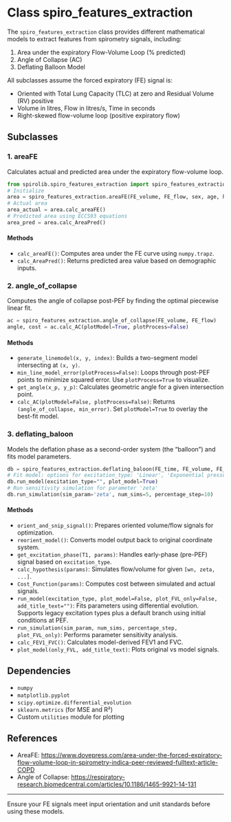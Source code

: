 # Class spiro_features_extraction

The `spiro_features_extraction` class provides different mathematical models to extract features from spirometry signals, including:
1. Area under the expiratory Flow-Volume Loop (% predicted)
2. Angle of Collapse (AC)
3. Deflating Balloon Model

All subclasses assume the forced expiratory (FE) signal is:
- Oriented with Total Lung Capacity (TLC) at zero and Residual Volume (RV) positive
- Volume in litres, Flow in litres/s, Time in seconds
- Right-skewed flow-volume loop (positive expiratory flow)

## Subclasses

### 1. areaFE

Calculates actual and predicted area under the expiratory flow-volume loop.

```python
from spirolib.spiro_features_extraction import spiro_features_extraction
# Initialize
area = spiro_features_extraction.areaFE(FE_volume, FE_flow, sex, age, height)
# Actual area
area_actual = area.calc_areaFE()
# Predicted area using ECCS93 equations
area_pred = area.calc_AreaPred()
```

#### Methods

- `calc_areaFE()`: Computes area under the FE curve using `numpy.trapz`.
- `calc_AreaPred()`: Returns predicted area value based on demographic inputs.

### 2. angle_of_collapse

Computes the angle of collapse post-PEF by finding the optimal piecewise linear fit.

```python
ac = spiro_features_extraction.angle_of_collapse(FE_volume, FE_flow)
angle, cost = ac.calc_AC(plotModel=True, plotProcess=False)
```

#### Methods

- `generate_linemodel(x, y, index)`: Builds a two-segment model intersecting at `(x, y)`.
- `min_line_model_error(plotProcess=False)`: Loops through post-PEF points to minimize squared error. Use `plotProcess=True` to visualize.
- `get_angle(x_p, y_p)`: Calculates geometric angle for a given intersection point.
- `calc_AC(plotModel=False, plotProcess=False)`: Returns `(angle_of_collapse, min_error)`. Set `plotModel=True` to overlay the best-fit model.

### 3. deflating_baloon

Models the deflation phase as a second-order system (the “balloon”) and fits model parameters.

```python
db = spiro_features_extraction.deflating_baloon(FE_time, FE_volume, FE_flow)
# Fit model: options for excitation_type: 'Linear', 'Exponential pressure', 'Non linear', or default branch
db.run_model(excitation_type="", plot_model=True)
# Run sensitivity simulation for parameter 'zeta'
db.run_simulation(sim_param='zeta', num_sims=5, percentage_step=10)
```

#### Methods

- `orient_and_snip_signal()`: Prepares oriented volume/flow signals for optimization.
- `reorient_model()`: Converts model output back to original coordinate system.
- `get_excitation_phase(T1, params)`: Handles early-phase (pre-PEF) signal based on `excitation_type`.
- `calc_hypothesis(params)`: Simulates flow/volume for given `[wn, zeta, ...]`.
- `Cost_Function(params)`: Computes cost between simulated and actual signals.
- `run_model(excitation_type, plot_model=False, plot_FVL_only=False, add_title_text="")`: Fits parameters using differential evolution. Supports legacy excitation types plus a default branch using initial conditions at PEF.
- `run_simulation(sim_param, num_sims, percentage_step, plot_FVL_only)`: Performs parameter sensitivity analysis.
- `calc_FEV1_FVC()`: Calculates model-derived FEV1 and FVC.
- `plot_model(only_FVL, add_title_text)`: Plots original vs model signals.

## Dependencies

- `numpy`
- `matplotlib.pyplot`
- `scipy.optimize.differential_evolution`
- `sklearn.metrics` (for MSE and R²)
- Custom `utilities` module for plotting

## References

- AreaFE: https://www.dovepress.com/area-under-the-forced-expiratory-flow-volume-loop-in-spirometry-indica-peer-reviewed-fulltext-article-COPD
- Angle of Collapse: https://respiratory-research.biomedcentral.com/articles/10.1186/1465-9921-14-131

---

Ensure your FE signals meet input orientation and unit standards before using these models.
